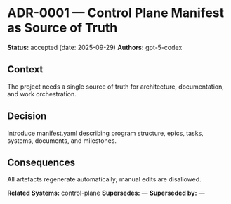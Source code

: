 # ADR-0001 — Control Plane Manifest as Source of Truth

**Status:** accepted (date: 2025-09-29)
**Authors:** gpt-5-codex

## Context
The project needs a single source of truth for architecture, documentation, and work orchestration.

## Decision
Introduce manifest.yaml describing program structure, epics, tasks, systems, documents, and milestones.

## Consequences
All artefacts regenerate automatically; manual edits are disallowed.

**Related Systems:** control-plane
**Supersedes:** —
**Superseded by:** —
